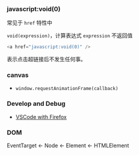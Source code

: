 

### javascript:void(0)

常见于 `href` 特性中

`void(expression)`，计算表达式 `expression` 不返回值

```javascript
<a href="javascript:void(0)" />
```

表示点击超链接后不发生任何事。



### canvas

- `window.requestAnimationFrame(callback)`

### Develop and Debug

- [VSCode with Firefox](https://marketplace.visualstudio.com/items?itemName=firefox-devtools.vscode-firefox-debug)



### DOM

EventTarget <- Node <- Element <- HTMLElement